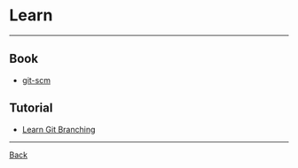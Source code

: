 # Learn

---

## Book

- [git-scm](https://git-scm.com/book/en/v2)

## Tutorial

- [Learn Git Branching](https://learngitbranching.js.org/)

---

[Back](./../readme.md)
